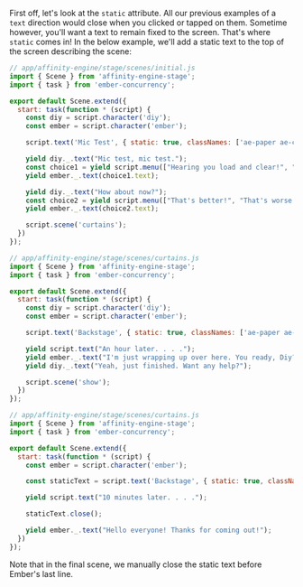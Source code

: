 First off, let's look at the `static` attribute. All our previous examples of a `text` direction would close when you clicked or tapped on them. Sometime however, you'll want a text to remain fixed to the screen. That's where `static` comes in! In the below example, we'll add a static text to the top of the screen describing the scene:

```js
// app/affinity-engine/stage/scenes/initial.js
import { Scene } from 'affinity-engine-stage';
import { task } from 'ember-concurrency';

export default Scene.extend({
  start: task(function * (script) {
    const diy = script.character('diy');
    const ember = script.character('ember');

    script.text('Mic Test', { static: true, classNames: ['ae-paper ae-caption ae-caption-center'] });

    yield diy._.text("Mic test, mic test.");
    const choice1 = yield script.menu(["Hearing you load and clear!", "There's some bad static!", "The volume is too low!"]);
    yield ember._.text(choice1.text);

    yield diy._.text("How about now?");
    const choice2 = yield script.menu(["That's better!", "That's worse!"]);
    yield ember._.text(choice2.text);

    script.scene('curtains');
  })
});
```

```js
// app/affinity-engine/stage/scenes/curtains.js
import { Scene } from 'affinity-engine-stage';
import { task } from 'ember-concurrency';

export default Scene.extend({
  start: task(function * (script) {
    const diy = script.character('diy');
    const ember = script.character('ember');

    script.text('Backstage', { static: true, classNames: ['ae-paper ae-caption ae-caption-center'] });

    yield script.text("An hour later. . . .");
    yield ember._.text("I'm just wrapping up over here. You ready, Diy? We've got curtains in 10.");
    yield diy._.text("Yeah, just finished. Want any help?");

    script.scene('show');
  })
});
```

```js
// app/affinity-engine/stage/scenes/curtains.js
import { Scene } from 'affinity-engine-stage';
import { task } from 'ember-concurrency';

export default Scene.extend({
  start: task(function * (script) {
    const ember = script.character('ember');

    const staticText = script.text('Backstage', { static: true, classNames: ['ae-paper ae-caption ae-caption-center'] });

    yield script.text("10 minutes later. . . .");

    staticText.close();

    yield ember._.text("Hello everyone! Thanks for coming out!");
  })
});
```

Note that in the final scene, we manually close the static text before Ember's last line.
